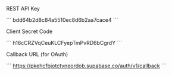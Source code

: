 REST API Key

\`\`\`
bdd64b2d8c84a5510ec8d6b2aa7cace4
\`\`\`


Client Secret Code

\`\`\`
h16cCRZVqCeuKLCFyepTmPvRD6bCgrdY
\`\`\`

Callback URL (for OAuth)

\`\`\`
https://pkehcfbjotctvneordob.supabase.co/auth/v1/callback
\`\`\`

